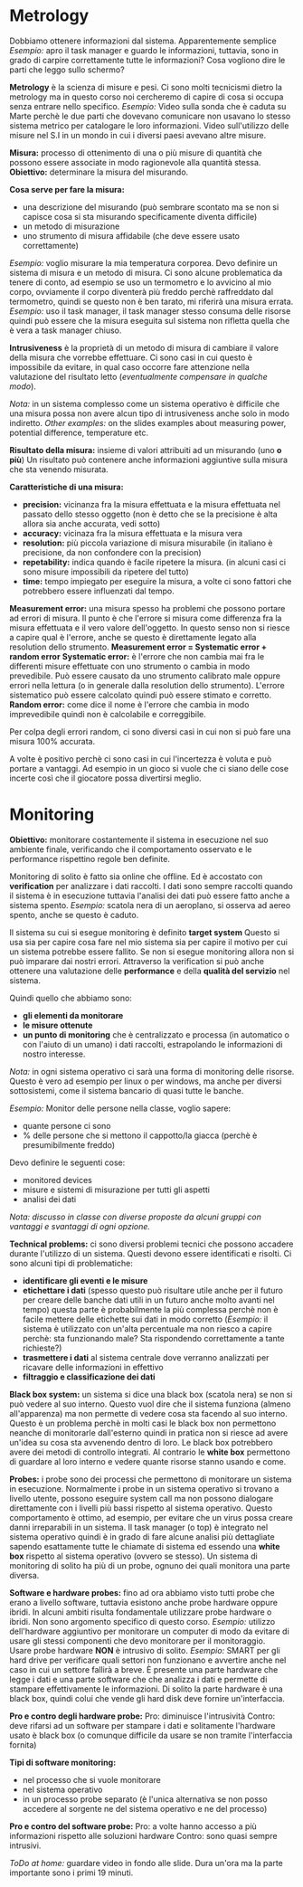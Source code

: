 # Metrology

Dobbiamo ottenere informazioni dal sistema. Apparentemente semplice *Esempio:* apro il task manager e guardo le informazioni, tuttavia, sono in grado di carpire correttamente tutte le informazioni? Cosa vogliono dire le parti che leggo sullo schermo?

**Metrology** è la scienza di misure e pesi.
Ci sono molti tecnicismi dietro la metrology ma in questo corso noi cercheremo di capire di cosa si occupa senza entrare nello specifico.
*Esempio:* Video sulla sonda che è caduta su Marte perchè le due parti che dovevano comunicare non usavano lo stesso sistema metrico per catalogare le loro informazioni. Video sull'utilizzo delle misure nel S.I in un mondo in cui i diversi paesi avevano altre misure.

**Misura:** processo di ottenimento di una o più misure di quantità che possono essere associate in modo ragionevole alla quantità stessa.
**Obiettivo:** determinare la misura del misurando.

**Cosa serve per fare la misura:**
- una descrizione del misurando (può sembrare scontato ma se non si capisce cosa si sta misurando specificamente diventa difficile)
- un metodo di misurazione
- uno strumento di misura affidabile (che deve essere usato correttamente)

*Esempio:* voglio misurare la mia temperatura corporea. Devo definire un sistema di misura e un metodo di misura. Ci sono alcune problematica da tenere di conto, ad esempio se uso un termometro e lo avvicino al mio corpo, ovviamente il corpo diventerà più freddo perchè raffreddato dal termometro, quindi se questo non è ben tarato, mi riferirà una misura errata.
*Esempio:* uso il task manager, il task manager stesso consuma delle risorse quindi può essere che la misura eseguita sul sistema non rifletta quella che è vera a task manager chiuso.

**Intrusiveness** è la proprietà di un metodo di misura di cambiare il valore della misura che vorrebbe effettuare. Ci sono casi in cui questo è impossibile da evitare, in qual caso occorre fare attenzione nella valutazione del risultato letto (*eventualmente compensare in qualche modo*).

*Nota:* in un sistema complesso come un sistema operativo è difficile che una misura possa non avere alcun tipo di intrusiveness anche solo in modo indiretto.
*Other examples:* on the slides examples about measuring power, potential difference, temperature etc.

**Risultato della misura:** insieme di valori attribuiti ad un misurando (uno **o più**)
Un risultato può contenere anche informazioni aggiuntive sulla misura che sta venendo misurata.

**Caratteristiche di una misura:**
- **precision:** vicinanza fra la misura effettuata e la misura effettuata nel passato dello stesso oggetto (non è detto che se la precisione è alta allora sia anche accurata, vedi sotto)
- **accuracy:** vicinaza fra la misura effettuata e la misura vera
- **resolution:** più piccola variazione di misura misurabile (in italiano è precisione, da non confondere con la precision)
- **repetability:** indica quando è facile ripetere la misura. (in alcuni casi ci sono misure impossibili da ripetere del tutto)
- **time:** tempo impiegato per eseguire la misura, a volte ci sono fattori che potrebbero essere influenzati dal tempo.

**Measurement error:** una misura spesso ha problemi che possono portare ad errori di misura. Il punto è che l'errore si misura come differenza fra la misura effettuata e il vero valore dell'oggetto. In questo senso non si riesce a capire qual è l'errore, anche se questo è direttamente legato alla resolution dello strumento.
**Measurement error = Systematic error + random error**
**Systematic error:** è l'errore che non cambia mai fra le differenti misure effettuate con uno strumento o cambia in modo prevedibile. Può essere causato da uno strumento calibrato male oppure errori nella lettura (o in generale dalla resolution dello strumento). L'errore sistematico può essere calcolato quindi può essere stimato e corretto.
**Random error:** come dice il nome è l'errore che cambia in modo imprevedibile quindi non è calcolabile e correggibile.

Per colpa degli errori random, ci sono diversi casi in cui non si può fare una misura 100% accurata.

A volte è positivo perchè ci sono casi in cui l'incertezza è voluta e può portare a vantaggi. Ad esempio in un gioco si vuole che ci siano delle cose incerte così che il giocatore possa divertirsi meglio.

# Monitoring

**Obiettivo:** monitorare costantemente il sistema in esecuzione nel suo ambiente finale, verificando che il comportamento osservato e le performance rispettino regole ben definite.

Monitoring di solito è fatto sia online che offline. Ed è accostato con **verification** per analizzare i dati raccolti. I dati sono sempre raccolti quando il sistema è in esecuzione tuttavia l'analisi dei dati può essere fatto anche a sistema spento. *Esempio:* scatola nera di un aeroplano, si osserva ad aereo spento, anche se questo è caduto.

Il sistema su cui si esegue monitoring è definito **target system**
Questo si usa sia per capire cosa fare nel mio sistema sia per capire il motivo per cui un sistema potrebbe essere fallito. Se non si esegue monitoring allora non si può imparare dai nostri errori. Attraverso la verification si può anche ottenere una valutazione delle **performance** e della **qualità del servizio** nel sistema.

Quindi quello che abbiamo sono:
- **gli elementi da monitorare**
- **le misure ottenute**
- **un punto di monitoring** che è centralizzato e processa (in automatico o con l'aiuto di un umano) i dati raccolti, estrapolando le informazioni di nostro interesse.

*Nota:* in ogni sistema operativo ci sarà una forma di monitoring delle risorse. Questo è vero ad esempio per linux o per windows, ma anche per diversi sottosistemi, come il sistema bancario di quasi tutte le banche.

*Esempio:* Monitor delle persone nella classe, voglio sapere:
- quante persone ci sono
- % delle persone che si mettono il cappotto/la giacca (perchè è presumibilmente freddo)

Devo definire le seguenti cose:
- monitored devices
- misure e sistemi di misurazione per tutti gli aspetti
- analisi dei dati

*Nota: discusso in classe con diverse proposte da alcuni gruppi con vantaggi e svantaggi di ogni opzione.*

**Technical problems:**
ci sono diversi problemi tecnici che possono accadere durante l'utilizzo di un sistema. Questi devono essere identificati e risolti. Ci sono alcuni tipi di problematiche:
- **identificare gli eventi e le misure**
- **etichettare i dati** (spesso questo può risultare utile anche per il futuro per creare delle banche dati utili in un futuro anche molto avanti nel tempo) questa parte è probabilmente la più complessa perchè non è facile mettere delle etichette sui dati in modo corretto (*Esempio:* il sistema è utilizzato con un'alta percentuale ma non riesco a capire perchè: sta funzionando male? Sta rispondendo correttamente a tante richieste?)
- **trasmettere i dati** al sistema centrale dove verranno analizzati per ricavare delle informazioni in effettivo
- **filtraggio e classificazione dei dati**

**Black box system:**
un sistema si dice una black box (scatola nera) se non si può vedere al suo interno. Questo vuol dire che il sistema funziona (almeno all'apparenza) ma non permette di vedere cosa sta facendo al suo interno. Questo è un problema perchè in molti casi le black box non permettono neanche di monitorarle dall'esterno quindi in pratica non si riesce ad avere un'idea su cosa sta avvenendo dentro di loro.
Le black box potrebbero avere dei metodi di controllo integrati.
Al contrario le **white box** permettono di guardare al loro interno e vedere quante risorse stanno usando e come.

**Probes:**
i probe sono dei processi che permettono di monitorare un sistema in esecuzione. Normalmente i probe in un sistema operativo si trovano a livello utente, possono eseguire system call ma non possono dialogare direttamente con i livelli più bassi rispetto al sistema operativo. Questo comportamento è ottimo, ad esempio, per evitare che un virus possa creare danni irreparabili in un sistema.
Il task manager (o top) è integrato nel sistema operativo quindi è in grado di fare alcune analisi più dettagliate sapendo esattamente tutte le chiamate di sistema ed essendo una **white box** rispetto al sistema operativo (ovvero se stesso).
Un sistema di monitoring di solito ha più di un probe, ognuno dei quali monitora una parte diversa.

**Software e hardware probes:**
fino ad ora abbiamo visto tutti probe che erano a livello software, tuttavia esistono anche probe hardware oppure ibridi.
In alcuni ambiti risulta fondamentale utilizzare probe hardware o ibridi. Non sono argomento specifico di questo corso. *Esempio:* utilizzo dell'hardware aggiuntivo per monitorare un computer di modo da evitare di usare gli stessi componenti che devo monitorare per il monitoraggio.  
Usare probe hardware **NON** è intrusivo di solito.
*Esempio:* SMART per gli hard drive per verificare quali settori non funzionano e avvertire anche nel caso in cui un settore fallirà a breve. È presente una parte hardware che legge i dati e una parte software che che analizza i dati e permette di stampare effettivamente le informazioni. Di solito la parte hardware è una black box, quindi colui che vende gli hard disk deve fornire un'interfaccia.

**Pro e contro degli hardware probe:**
Pro: diminuisce l'intrusività
Contro: deve rifarsi ad un software per stampare i dati e solitamente l'hardware usato è black box (o comunque difficile da usare se non tramite l'interfaccia fornita)

**Tipi di software monitoring:**
- nel processo che si vuole monitorare
- nel sistema operativo
- in un processo probe separato (è l'unica alternativa se non posso accedere al sorgente ne del sistema operativo e ne del processo)

**Pro e contro del software probe:**
Pro: a volte hanno accesso a più informazioni rispetto alle soluzioni hardware
Contro: sono quasi sempre intrusivi.

*ToDo at home:* guardare video in fondo alle slide. Dura un'ora ma la parte importante sono i primi 19 minuti.
